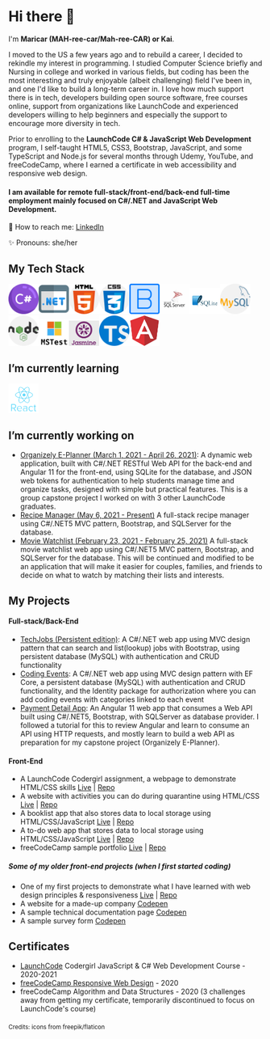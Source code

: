 
# Hi there 👋


I'm **Maricar (MAH-ree-car/Mah-ree-CAR) or Kai**.

I moved to the US a few years ago and to rebuild a career, I decided to rekindle my interest in programming. I studied Computer Science briefly and Nursing in college and worked in various fields, but coding has been the most interesting and truly enjoyable (albeit challenging) field I've been in, and one I'd like to build a long-term career in. I love how much support there is in tech, developers building open source software, free courses online, support from organizations like LaunchCode and experienced developers willing to help beginners and especially the support to encourage more diversity in tech. 

Prior to enrolling to the **LaunchCode C# & JavaScript Web Development** program, I self-taught HTML5, CSS3, Bootstrap, JavaScript, and some TypeScript and Node.js for several months through Udemy, YouTube, and freeCodeCamp, where I earned a certificate in web accessibility and responsive web design.

#### I am available for remote full-stack/front-end/back-end full-time employment mainly focused on C#/.NET and JavaScript Web Development.

📧 How to reach me: [LinkedIn](https://www.linkedin.com/in/maricar-walters)

✨ Pronouns: she/her



## My Tech Stack
<div>
<span><img src="assets/csharp.png" alt="c-sharp logo" title="C#" width="60"></span><span><img src="assets/dotnet.png" alt="dotnet logo"  title=".NET" width="60"></span><span><img src="assets/html-5.png" alt="HTML5 logo"  title="HTML5" width="60"></span><span><img src="assets/css.png" alt="CSS3 logo"  title="CSS3" width="60"></span><span><img src="assets/bootstrap.png" alt="bootstrap logo"  title="Bootstrap" width="60"></span><span><img src="assets/Microsoft-SQL-Server-logo.jpg" alt="Microsoft SQL Server logo" title="SQL Server" width="60"></span><span><img src="assets/sqlite.jpg" alt="SQLite logo" title="SQLite" width="60"></span><span><img src="assets/mysql.png" alt="mysql logo"  title="MySQL" width="60"></span><span><img src="assets/nodejs.png" alt="node-js logo" title="Node.js" width="60"></span><span><img src="assets/mstest.png" alt="MS test logo" title="MS Test" width="60"></span><span><img src="assets/jasmine.png" alt="jasmine logo" title="Jasmine" width="60"></span><span><img src="assets/typescript.png" alt="typescript logo" title="Typescript" width="60"></span><span><img src="assets/angular.png" alt="angular logo" title="Angular" width="60"></span>
</div>

## I’m currently learning
<span><img src="assets/react.png" alt="react logo" title="React" width="60"></span>
## I’m currently working on
 
- [Organizely E-Planner (March 1, 2021 - April 26, 2021)](https://github.com/AKA-Liftoff-Group-2021/Organizely-App): A dynamic web application, built with C#/.NET RESTful Web API for the back-end and Angular 11 for the front-end, using SQLite for the database, and JSON web tokens for authentication to help students manage time and organize tasks, designed with simple but practical features. This is a group capstone project I worked on with 3 other LaunchCode graduates. 
- [Recipe Manager (May 6, 2021 - Present)](https://github.com/mlwalters/MyRecipeCollection-cSharpMVC/tree/master) A full-stack recipe manager using C#/.NET5 MVC pattern, Bootstrap, and SQLServer for the database.
- [Movie Watchlist (February 23, 2021 - February 25, 2021)](https://github.com//mlwalters/MovieWatchlist) A full-stack movie watchlist web app using C#/.NET5 MVC pattern, Bootstrap, and SQLServer for the database. This will be continued and modified to be an application that will make it easier for couples, families, and friends to decide on what to watch by matching their lists and interests.

## My Projects
#### Full-stack/Back-End
- [TechJobs (Persistent edition)](https://github.com//mlwalters/TechJobsPersistent): A C#/.NET web app using MVC design pattern that can search and list(lookup) jobs with Bootstrap, using persistent database (MySQL) with authentication and CRUD functionality
- [Coding Events](https://github.com/mlwalters/codingEvents-authentication): A C#/.NET web app using MVC design pattern with EF Core, a persistent database (MySQL) with authentication and CRUD functionality, and the Identity package for authorization where you can add coding events with categories linked to each event
- [Payment Detail App](https://github.com/mlwalters/angular11dotnet5-paymentDetailApp): An Angular 11 web app that consumes a Web API built using C#/.NET5, Bootstrap, with SQLServer as database provider. I followed a tutorial for this to review Angular and learn to consume an API using HTTP requests, and mostly learn to build a web API as preparation for my capstone project (Organizely E-Planner).

#### Front-End 
- A LaunchCode Codergirl assignment, a webpage to demonstrate HTML/CSS skills [Live](https://mlwalters.github.io/html-me-something) | [Repo](https://github.com/mlwalters/html-me-something)
- A website with activities you can do during quarantine using HTML/CSS [Live](https://mlwalters.github.io/stay-at-home/) | [Repo](https://github.com//mlwalters/stay-at-home)
- A booklist app that also stores data to local storage using HTML/CSS/JavaScript [Live](https://mlwalters.github.io/booklist-app/) | [Repo](https://github.com//mlwalters/booklist-app)
- A to-do web app that stores data to local storage using HTML/CSS/JavaScript [Live](https://mlwalters.github.io/todo-webapp/) | [Repo](https://github.com//mlwalters/todo-webapp)
- freeCodeCamp sample portfolio [Live](https://mlwalters.github.io/freeCodeCamp-portfolio/) | [Repo](https://github.com//mlwalters/fcc-portfolio)

##### Some of my older front-end projects (when I first started coding)
- One of my first projects to demonstrate what I have learned with web design principles & responsiveness [Live](https://mlwalters.github.io/recipe-page/) | [Repo](https://github.com//mlwalters/recipe-page)
- A website for a made-up company [Codepen](https://codepen.io/carrimaxx/full/YzwGmGp)
- A sample technical documentation page [Codepen](https://codepen.io/carrimaxx/full/eYJBMKr)
- A sample survey form [Codepen](https://codepen.io/carrimaxx/full/dyYbyVd)


## Certificates
- [LaunchCode](https://www.launchcode.org/) Codergirl JavaScript & C# Web Development Course - 2020-2021
- [freeCodeCamp Responsive Web Design](https://www.freecodecamp.org/certification/carrimaxx/responsive-web-design) - 2020
- freeCodeCamp Algorithm and Data Structures - 2020 (3 challenges away from getting my certificate, temporarily discontinued to focus on LaunchCode's course)

<sub>Credits: icons from freepik/flaticon</sub>
